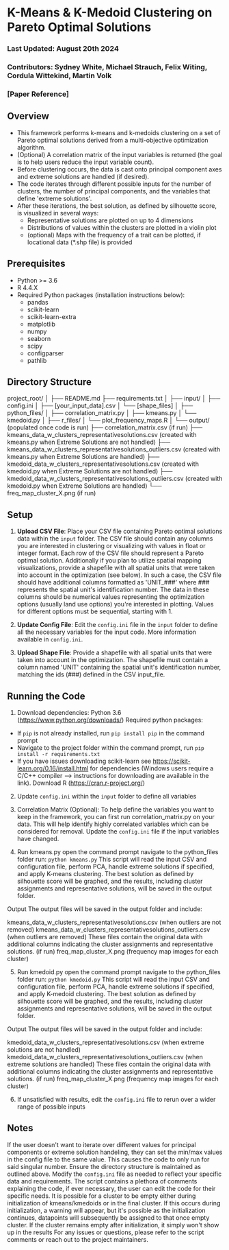 # K-Means & K-Medoid Clustering on Pareto Optimal Solutions
### Last Updated: August 20th 2024
### Contributors: Sydney White, Michael Strauch, Felix Witing, Cordula Wittekind, Martin Volk
### [Paper Reference]

## Overview
 - This framework performs k-means and k-medoids clustering on a set of Pareto optimal solutions derived from a multi-objective optimization algorithm. 
 - (Optional) A correlation matrix of the input variables is returned (the goal is to help users reduce the input variable count).
 - Before clustering occurs, the data is cast onto principal component axes and extreme solutions are handled (if desired). 
 - The code iterates through different possible inputs for the number of clusters, the number of principal components, and the variables that define 'extreme solutions'.
 - After these iterations, the best solution, as defined by silhouette score, is visualized in several ways: 
     - Representative solutions are plotted on up to 4 dimensions
     - Distributions of values within the clusters are plotted in a violin plot
     - (optional) Maps with the frequency of a trait can be plotted, if locational data (*.shp file) is provided

## Prerequisites
- Python >= 3.6
- R 4.4.X
- Required Python packages (installation instructions below):
  - pandas
  - scikit-learn
  - scikit-learn-extra
  - matplotlib
  - numpy
  - seaborn
  - scipy
  - configparser
  - pathlib

## Directory Structure
project_root/
│
├── README.md
├── requirements.txt
│
├── input/
│ ├── config.ini
│ ├── [your_input_data].csv
│ └── [shape_files]
│
├── python_files/
│ ├── correlation_matrix.py
│ ├── kmeans.py
│ └── kmedoid.py
│
├── r_files/
│ └── plot_frequency_maps.R
│
└── output/ (populated once code is run)
  ├── correlation_matrix.csv (if run)
  ├── kmeans_data_w_clusters_representativesolutions.csv (created with kmeans.py when Extreme Solutions are not handled)
  ├── kmeans_data_w_clusters_representativesolutions_outliers.csv (created with kmeans.py when Extreme Solutions are handled)
  ├── kmedoid_data_w_clusters_representativesolutions.csv (created with kmedoid.py when Extreme Solutions are not handled)
  ├── kmedoid_data_w_clusters_representativesolutions_outliers.csv (created with kmedoid.py when Extreme Solutions are handled)
  └── freq_map_cluster_X.png (if run)

## Setup
1. **Upload CSV File**: Place your CSV file containing Pareto optimal solutions data within the `input` folder. The CSV file should contain any columns you are interested in clustering or visualizing with values in float or integer format. Each row of the CSV file should represent a Pareto optimal solution. Additionally if you plan to utilize spatial mapping visualizations, provide a shapefile with all spatial units that were taken into account in the optimization (see below). In such a case, the CSV file should have additional columns formatted as 'UNIT_###' where ### represents the spatial unit's identification number. The data in these columns should be numerical values representing the optimization options (usually land use options) you're interested in plotting. Values for different options must be sequential, starting with 1.

2. **Update Config File**: Edit the `config.ini` file in the `input` folder to define all the necessary variables for the input code. More information available in `config.ini`.

3. **Upload Shape File**: Provide a shapefile with all spatial units that were taken into account in the optimization. The shapefile must contain a column named 'UNIT' containing the spatial unit's identification number, matching the ids (###) defined in the CSV input_file.

## Running the Code
1. Download dependencies: 
Python 3.6 (https://www.python.org/downloads/)
Required python packages:
 - If `pip` is not already installed, run `pip install pip` in the command prompt
 - Navigate to the project folder within the command prompt, run `pip install -r requirements.txt`
 - If you have issues downloading scikit-learn see https://scikit-learn.org/0.16/install.html for dependencies (Windows users require a C/C++ compiler --> instructions for downloading are available in the link).
Download R (https://cran.r-project.org/)

2. Update `config.ini` within the `input` folder to define all variables
 
3. Correlation Matrix (Optional): To help define the variables you want to keep in the framework, you can first run correlation_matrix.py on your data. This will help identify highly correlated variables which can be considered for removal. Update the `config.ini` file if the input variables have changed.

4. Run kmeans.py
open the command prompt
navigate to the python_files folder
run: `python kmeans.py`
This script will read the input CSV and configuration file, perform PCA, handle extreme solutions if specified, and apply K-means clustering. The best solution as defined by silhouette score will be graphed, and the results, including cluster assignments and representative solutions, will be saved in the output folder.

Output
The output files will be saved in the output folder and include:

kmeans_data_w_clusters_representativesolutions.csv (when outliers are not removed)
kmeans_data_w_clusters_representativesolutions_outliers.csv (when outliers are removed)
These files contain the original data with additional columns indicating the cluster assignments and representative solutions.
(if run) freq_map_cluster_X.png (frequency map images for each cluster)

5. Run kmedoid.py
open the command prompt
navigate to the python_files folder
run: `python kmedoid.py`
This script will read the input CSV and configuration file, perform PCA, handle extreme solutions if specified, and apply K-medoid clustering. The best solution as defined by silhouette score will be graphed, and the results, including cluster assignments and representative solutions, will be saved in the output folder.

Output
The output files will be saved in the output folder and include:

kmedoid_data_w_clusters_representativesolutions.csv (when extreme solutions are not handled)
kmedoid_data_w_clusters_representativesolutions_outliers.csv (when extreme solutions are handled)
These files contain the original data with additional columns indicating the cluster assignments and representative solutions.
(if run) freq_map_cluster_X.png (frequency map images for each cluster)

6. If unsatisfied with results, edit the `config.ini` file to rerun over a wider range of possible inputs

## Notes
If the user doesn't want to iterate over different values for principal components or extreme solution handeling, they can set the min/max values in the config file to the same value. This causes the code to only run for said singular number.
Ensure the directory structure is maintained as outlined above.
Modify the `config.ini` file as needed to reflect your specific data and requirements.
The script contains a plethora of comments explaining the code, if ever necessary, the user can edit the code for their specific needs.
It is possible for a cluster to be empty either during initialization of kmeans/kmedoids or in the final cluster. If this occurs during initialization, a warning will appear, but it's possible as the initialization continues, datapoints will subsequently be assigned to that once empty cluster. If the cluster remains empty after initialization, it simply won't show up in the results
For any issues or questions, please refer to the script comments or reach out to the project maintainers.
